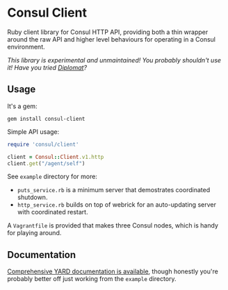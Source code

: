 Consul Client
=============

Ruby client library for Consul HTTP API, providing both a thin wrapper around
the raw API and higher level behaviours for operating in a Consul environment.

_This library is experimental and unmaintained! You probably shouldn't use it! Have you tried [Diplomat](https://github.com/WeAreFarmGeek/diplomat)?_

Usage
-----

It's a gem:

    gem install consul-client

Simple API usage:

```ruby
require 'consul/client'

client = Consul::Client.v1.http
client.get("/agent/self")
```

See `example` directory for more:

* `puts_service.rb` is a minimum server that demostrates coordinated shutdown.
* `http_service.rb` builds on top of webrick for an auto-updating server with
  coordinated restart.

A `Vagrantfile` is provided that makes three
Consul nodes, which is handy for playing around.

Documentation
-------------

[Comprehensive YARD documentation is
available](http://rubydoc.info/github/xaviershay/consul-client/master), though
honestly you're probably better off just working from the `example` directory.
